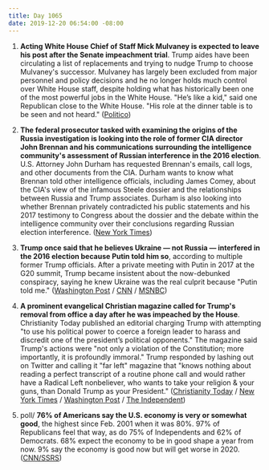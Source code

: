 ```yaml
---
title: Day 1065
date: 2019-12-20 06:54:00 -08:00
---
```


1. **Acting White House Chief of Staff Mick Mulvaney is expected to leave his post after the Senate impeachment trial**. Trump aides have been circulating a list of replacements and trying to nudge Trump to choose Mulvaney's successor. Mulvaney has largely been excluded from major personnel and policy decisions and he no longer holds much control over White House staff, despite holding what has historically been one of the most powerful jobs in the White House. "He’s like a kid," said one Republican close to the White House. "His role at the dinner table is to be seen and not heard." ([Politico](https://www.politico.com/news/2019/12/19/white-house-impeachment-mulvaney-088246))

2. **The federal prosecutor tasked with examining the origins of the Russia investigation is looking into the role of former CIA director John Brennan and his communications surrounding the intelligence community's assessment of Russian interference in the 2016 election**. U.S. Attorney John Durham has requested Brennan's emails, call logs, and other documents from the CIA. Durham wants to know what Brennan told other intelligence officials, including James Comey, about the CIA's view of the infamous Steele dossier and the relationships between Russia and Trump associates. Durham is also looking into whether Brennan privately contradicted his public statements and his 2017 testimony to Congress about the dossier and the debate within the intelligence community over their conclusions regarding Russian election interference. ([New York Times](https://www.nytimes.com/2019/12/19/us/politics/durham-john-brennan-cia.html))

3. **Trump once said that he believes Ukraine — not Russia — interfered in the 2016 election because Putin told him so**, according to multiple former Trump officials. After a private meeting with Putin in 2017 at the G20 summit, Trump became insistent about the now-debunked conspiracy, saying he knew Ukraine was the real culprit because "Putin told me." ([Washington Post](https://www.washingtonpost.com/national-security/former-white-house-officials-say-they-feared-putin-influenced-the-presidents-views-on-ukraine-and-2016-campaign/2019/12/19/af0fdbf6-20e9-11ea-bed5-880264cc91a9_story.html) / [CNN](https://www.cnn.com/2019/12/19/politics/trump-ukraine-putin-white-house-officials/index.html) / [MSNBC](http://www.msnbc.com/rachel-maddow-show/the-three-words-trump-should-never-utter-putin-told-me))

4. **A prominent evangelical Christian magazine called for Trump's removal from office a day after he was impeached by the House**. Christianity Today published an editorial charging Trump with attempting "to use his political power to coerce a foreign leader to harass and discredit one of the president’s political opponents." The magazine said Trump's actions were "not only a violation of the Constitution; more importantly, it is profoundly immoral." Trump responded by lashing out on Twitter and calling it "far left" magazine that "knows nothing about reading a perfect transcript of a routine phone call and would rather have a Radical Left nonbeliever, who wants to take your religion & your guns, than Donald Trump as your President." ([Christianity Today](https://www.christianitytoday.com/ct/2019/december-web-only/trump-should-be-removed-from-office.html) / [New York Times](https://www.nytimes.com/2019/12/19/us/christianity-today-trump.html) / [Washington Post](https://www.washingtonpost.com/religion/2019/12/19/christianity-today-an-influential-evangelical-magazine-says-president-trump-should-be-removed-office/) / [The Independent](https://www.independent.co.uk/news/world/americas/us-politics/trump-impeachment-twitter-christian-magazine-et-tweets-today-a9254881.html))

5. poll/ **76% of Americans say the U.S. economy is very or somewhat good**, the highest since Feb. 2001 when it was 80%. 97% of Republicans feel that way, as do 75% of Independents and 62% of Democrats. 68% expect the economy to be in good shape a year from now. 9% say the economy is good now but will get worse in 2020. ([CNN/SSRS](https://www.cnn.com/2019/12/20/politics/cnn-poll-economy-2020-matchups/index.html))